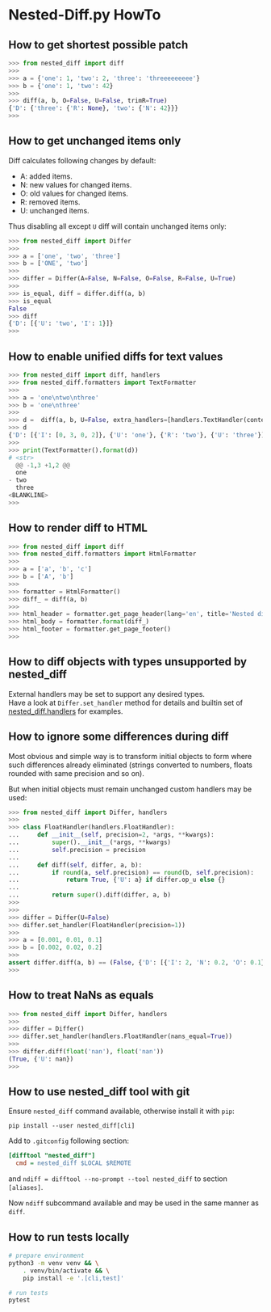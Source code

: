 # Nested-Diff.py HowTo

## How to get shortest possible patch

```py
>>> from nested_diff import diff
>>>
>>> a = {'one': 1, 'two': 2, 'three': 'threeeeeeeee'}
>>> b = {'one': 1, 'two': 42}
>>>
>>> diff(a, b, O=False, U=False, trimR=True)
{'D': {'three': {'R': None}, 'two': {'N': 42}}}
>>>
```

## How to get unchanged items only

Diff calculates following changes by default:

* A: added items.
* N: new values for changed items.
* O: old values for changed items.
* R: removed items.
* U: unchanged items.

Thus disabling all except `U` diff will contain unchanged items only:

```py
>>> from nested_diff import Differ
>>>
>>> a = ['one', 'two', 'three']
>>> b = ['ONE', 'two']
>>>
>>> differ = Differ(A=False, N=False, O=False, R=False, U=True)
>>>
>>> is_equal, diff = differ.diff(a, b)
>>> is_equal
False
>>> diff
{'D': [{'U': 'two', 'I': 1}]}
>>>
```

## How to enable unified diffs for text values

```py
>>> from nested_diff import diff, handlers
>>> from nested_diff.formatters import TextFormatter
>>>
>>> a = 'one\ntwo\nthree'
>>> b = 'one\nthree'
>>>
>>> d =  diff(a, b, U=False, extra_handlers=[handlers.TextHandler(context=3)])
>>> d
{'D': [{'I': [0, 3, 0, 2]}, {'U': 'one'}, {'R': 'two'}, {'U': 'three'}], 'E': 5}
>>>
>>> print(TextFormatter().format(d))
# <str>
  @@ -1,3 +1,2 @@
  one
- two
  three
<BLANKLINE>
>>>
```

## How to render diff to HTML

```py
>>> from nested_diff import diff
>>> from nested_diff.formatters import HtmlFormatter
>>>
>>> a = ['a', 'b', 'c']
>>> b = ['A', 'b']
>>>
>>> formatter = HtmlFormatter()
>>> diff_ = diff(a, b)
>>>
>>> html_header = formatter.get_page_header(lang='en', title='Nested diff')
>>> html_body = formatter.format(diff_)
>>> html_footer = formatter.get_page_footer()
>>>
```

## How to diff objects with types unsupported by nested\_diff

External handlers may be set to support any desired types.  
Have a look at `Differ.set_handler` method for details and builtin set of
[nested\_diff.handlers](https://github.com/mr-mixas/Nested-Diff.py/tree/master/nested_diff/handlers.py)
for examples.

## How to ignore some differences during diff

Most obvious and simple way is to transform initial objects to form where such
differences already eliminated (strings converted to numbers, floats rounded
with same precision and so on).

But when initial objects must remain unchanged custom handlers may be used:

```py
>>> from nested_diff import Differ, handlers
>>>
>>> class FloatHandler(handlers.FloatHandler):
...     def __init__(self, precision=2, *args, **kwargs):
...         super().__init__(*args, **kwargs)
...         self.precision = precision
...
...     def diff(self, differ, a, b):
...         if round(a, self.precision) == round(b, self.precision):
...             return True, {'U': a} if differ.op_u else {}
...
...         return super().diff(differ, a, b)
>>>
>>>
>>> differ = Differ(U=False)
>>> differ.set_handler(FloatHandler(precision=1))
>>>
>>> a = [0.001, 0.01, 0.1]
>>> b = [0.002, 0.02, 0.2]
>>>
assert differ.diff(a, b) == (False, {'D': [{'I': 2, 'N': 0.2, 'O': 0.1}]})
>>>
```

## How to treat NaNs as equals

```py
>>> from nested_diff import Differ, handlers
>>>
>>> differ = Differ()
>>> differ.set_handler(handlers.FloatHandler(nans_equal=True))
>>>
>>> differ.diff(float('nan'), float('nan'))
(True, {'U': nan})
>>>
```

## How to use nested\_diff tool with git

Ensure `nested_diff` command available, otherwise install it with `pip`:

`pip install --user nested_diff[cli]`

Add to `.gitconfig` following section:

```ini
[difftool "nested_diff"]
  cmd = nested_diff $LOCAL $REMOTE
```

and `ndiff = difftool --no-prompt --tool nested_diff` to section `[aliases]`.

Now `ndiff` subcommand available and may be used in the same manner as `diff`.

## How to run tests locally

```sh
# prepare environment
python3 -m venv venv && \
    . venv/bin/activate && \
    pip install -e '.[cli,test]'

# run tests
pytest
```
